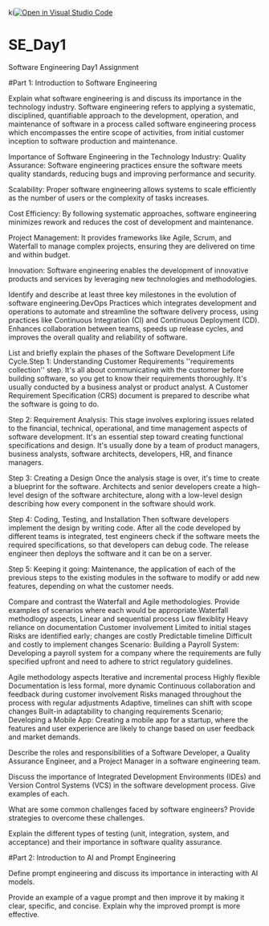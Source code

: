 ki[![Open in Visual Studio Code](https://classroom.github.com/assets/open-in-vscode-2e0aaae1b6195c2367325f4f02e2d04e9abb55f0b24a779b69b11b9e10269abc.svg)](https://classroom.github.com/online_ide?assignment_repo_id=15577614&assignment_repo_type=AssignmentRepo)
# SE_Day1
Software Engineering Day1 Assignment

#Part 1: Introduction to Software Engineering

Explain what software engineering is and discuss its importance in the technology industry.
Software engineering refers to applying a systematic, disciplined, quantifiable approach to the development, operation, and maintenance of software in a process called software engineering process which encompasses the entire scope of activities, from initial customer inception to software production and maintenance.

Importance of Software Engineering in the Technology Industry: Quality Assurance: Software engineering practices ensure the software meets quality standards, reducing bugs and improving performance and security.

Scalability: Proper software engineering allows systems to scale efficiently as the number of users or the complexity of tasks increases.

Cost Efficiency: By following systematic approaches, software engineering minimizes rework and reduces the cost of development and maintenance.

Project Management: It provides frameworks like Agile, Scrum, and Waterfall to manage complex projects, ensuring they are delivered on time and within budget.

Innovation: Software engineering enables the development of innovative products and services by leveraging new technologies and methodologies.

Identify and describe at least three key milestones in the evolution of software engineering.DevOps Practices which integrates development and operations to automate and streamline the software delivery process, using practices like Continuous Integration (CI) and Continuous Deployment (CD). Enhances collaboration between teams, speeds up release cycles, and improves the overall quality and reliability of software.


List and briefly explain the phases of the Software Development Life Cycle.Step 1: Understanding Customer Requirements ''requirements collection'' step. It's all about communicating with the customer before building software, so you get to know their requirements thoroughly. It's usually conducted by a business analyst or product analyst. A Customer Requirement Specification (CRS) document is prepared to describe what the software is going to do.

Step 2: Requirement Analysis: This stage involves exploring issues related to the financial, technical, operational, and time management aspects of software development. It's an essential step toward creating functional specifications and design. It's usually done by a team of product managers, business analysts, software architects, developers, HR, and finance managers.

Step 3: Creating a Design Once the analysis stage is over, it's time to create a blueprint for the software. Architects and senior developers create a high-level design of the software architecture, along with a low-level design describing how every component in the software should work.

Step 4: Coding, Testing, and Installation Then software developers implement the design by writing code. After all the code developed by different teams is integrated, test engineers check if the software meets the required specifications, so that developers can debug code. The release engineer then deploys the software and it can be on a server.

Step 5: Keeping it going: Maintenance, the application of each of the previous steps to the existing modules in the software to modify or add new features, depending on what the customer needs.


Compare and contrast the Waterfall and Agile methodologies. Provide examples of scenarios where each would be appropriate.Waterfall methodlogy aspects, Linear and sequential process Low flexiblity Heavy reliance on documentation Customer involvement Limited to initial stages Risks are identified early; changes are costly Predictable timeline Difficult and costly to implement changes Scenario: Building a Payroll System: Developing a payroll system for a company where the requirements are fully specified upfront and need to adhere to strict regulatory guidelines.

Agile methodology aspects Iterative and incremental process Highly flexible Documentation is less formal, more dynamic Continuous collaboration and feedback during customer involvement Risks managed throughout the process with regular adjustments Adaptive, timelines can shift with scope changes Built-in adaptability to changing requirements Scenario; Developing a Mobile App: Creating a mobile app for a startup, where the features and user experience are likely to change based on user feedback and market demands.


Describe the roles and responsibilities of a Software Developer, a Quality Assurance Engineer, and a Project Manager in a software engineering team.


Discuss the importance of Integrated Development Environments (IDEs) and Version Control Systems (VCS) in the software development process. Give examples of each.


What are some common challenges faced by software engineers? Provide strategies to overcome these challenges.


Explain the different types of testing (unit, integration, system, and acceptance) and their importance in software quality assurance.


#Part 2: Introduction to AI and Prompt Engineering


Define prompt engineering and discuss its importance in interacting with AI models.


Provide an example of a vague prompt and then improve it by making it clear, specific, and concise. Explain why the improved prompt is more effective.
